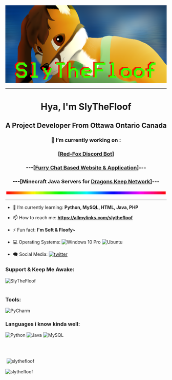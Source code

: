<!--
    Copyrighted 2021 (C) SlyTheFloof
    Please do not copy. 
    I am grateful you are interested, 
    but please search up your own code for your own readme and figure it out yourself.
-->

<div align="center">
    <img src="https://raw.githubusercontent.com/SlyTheFloof/SlyTheFloof/main/SlyTheFloof%20Banner.png">
    <hr>
</div>


<h1 align="center">Hya, I'm SlyTheFloof</h1>

<h2 align="center">A Project Developer From Ottawa Ontario Canada</h2>

<h3 align="center">🔭 I’m currently working on :</h3>

<h3 align="center">[<a href="https://redfoxbot.xyz">Red-Fox Discord Bot</a>]</h3>

<h3 align="center">---[<a href="http://furchat.xyz">Furry Chat Based Website & Application</a>]---</h3>

<h3 align="center">---[Minecraft Java Servers for <a href="http://dragonskeep.xyz">Dragons Keep Network</a>]---</h3>

<div align="center">
    <img src="https://raw.githubusercontent.com/SlyTheFloof/SlyTheFloof/main/Rainbow%20Devider.gif">
    <hr>
</div>


- 🏫 I’m currently learning: **Python, MySQL, HTML, Java, PHP**

- 📫 How to reach me: **https://allmylinks.com/slythefloof**

- ⚡ Fun fact: **I'm Soft & Floofy~**

- 💻 Operating Systems:
     ![Windows 10 Pro](https://img.shields.io/badge/Windows⠀10⠀Pro-0078D6?style=for-the-badge&logo=windows&logoColor=white)
     <img alt="Ubuntu" src="https://img.shields.io/badge/Ubuntu-E95420?style=for-the-badge&logo=ubuntu&logoColor=white" />
 
- 🗨️ Social Media:
     [<img src='https://img.shields.io/badge/@SlyTheFloof-%231DA1F2.svg?style=for-the-badge&logo=Twitter&logoColor=white' alt='twitter'>](https://twitter.com/SlyTheFloof)
 

<h3 align="left">Support & Keep Me Awake:</h3>
<p><a href="https://www.buymeacoffee.com/SlyTheFloof"> <img align="left" src="https://img.shields.io/badge/Buy%20Me%20a%20Coffee-ffdd00?style=for-the-badge&logo=buy-me-a-coffee&logoColor=black" alt="SlyTheFloof"/></a></p>

<br/> <br/>

<h3 align="left">Tools:</h3>

<div align="left">
    <img alt="PyCharm" src="https://img.shields.io/badge/pycharm-143?style=for-the-badge&logo=pycharm&logoColor=black&color=black&labelColor=green" />    
</div>

<h3 align="left">Languages i know kinda well:</h3>

<div align="left">
    <img alt="Python" src="https://img.shields.io/badge/python-%2314354C.svg?style=for-the-badge&logo=python&logoColor=white" />
    <img alt="Java" src="https://img.shields.io/badge/java-%23ED8B00.svg?style=for-the-badge&logo=java&logoColor=white" />
    <img alt="MySQL" src="https://img.shields.io/badge/mysql-%2300f.svg?style=for-the-badge&logo=mysql&logoColor=white" />
</div>

<br/> <br/>

<p>&nbsp;<img align="center" src="https://github-readme-stats.vercel.app/api?username=slythefloof&show_icons=true&locale=en" alt="slythefloof" /></p>

<p><img align="center" src="https://github-readme-streak-stats.herokuapp.com/?user=slythefloof&" alt="slythefloof" /></p>

